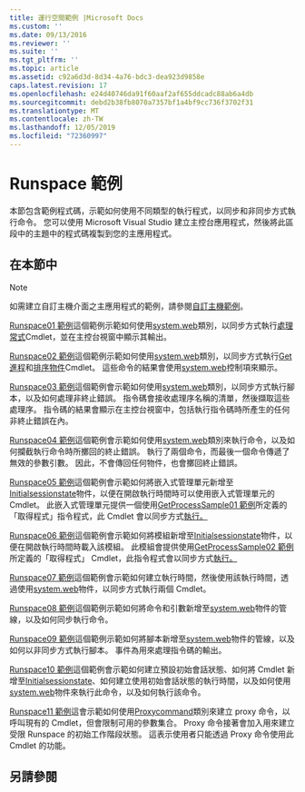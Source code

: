 ```yaml
---
title: 運行空間範例 |Microsoft Docs
ms.custom: ''
ms.date: 09/13/2016
ms.reviewer: ''
ms.suite: ''
ms.tgt_pltfrm: ''
ms.topic: article
ms.assetid: c92a6d3d-8d34-4a76-bdc3-dea923d9858e
caps.latest.revision: 17
ms.openlocfilehash: e24d40746da91f60aaf2af655ddcadc88ab6a4db
ms.sourcegitcommit: debd2b38fb8070a7357bf1a4bf9cc736f3702f31
ms.translationtype: MT
ms.contentlocale: zh-TW
ms.lasthandoff: 12/05/2019
ms.locfileid: "72360997"
---
```

# <a name="runspace-samples"></a>Runspace 範例

本節包含範例程式碼，示範如何使用不同類型的執行程式，以同步和非同步方式執行命令。 您可以使用 Microsoft Visual Studio 建立主控台應用程式，然後將此區段中的主題中的程式碼複製到您的主應用程式。

## <a name="in-this-section"></a>在本節中

> [!NOTE]
> 如需建立自訂主機介面之主應用程式的範例，請參閱[自訂主機範例](./custom-host-samples.md)。

 [Runspace01 範例](./runspace01-sample.md)這個範例示範如何使用[system.web](/dotnet/api/system.management.automation.powershell)類別，以同步方式執行[處理常式](/powershell/module/Microsoft.PowerShell.Management/Get-Process)Cmdlet，並在主控台視窗中顯示其輸出。

 [Runspace02 範例](./runspace02-sample.md)這個範例示範如何使用[system.web](/dotnet/api/system.management.automation.powershell)類別，以同步方式執行[Get 進程](/powershell/module/Microsoft.PowerShell.Management/Get-Process)和[排序物件](/powershell/module/Microsoft.PowerShell.Utility/Sort-Object)Cmdlet。 這些命令的結果會使用[system.web](/dotnet/api/System.Windows.Forms.DataGridView)控制項來顯示。

 [Runspace03 範例](./runspace03-sample.md)這個範例會示範如何使用[system.web](/dotnet/api/system.management.automation.powershell)類別，以同步方式執行腳本，以及如何處理非終止錯誤。 指令碼會接收處理序名稱的清單，然後擷取這些處理序。 指令碼的結果會顯示在主控台視窗中，包括執行指令碼時所產生的任何非終止錯誤在內。

 [Runspace04 範例](./runspace04-sample.md)這個範例會示範如何使用[system.web](/dotnet/api/system.management.automation.powershell)類別來執行命令，以及如何攔截執行命令時所擲回的終止錯誤。 執行了兩個命令，而最後一個命令傳遞了無效的參數引數。 因此，不會傳回任何物件，也會擲回終止錯誤。

 [Runspace05 範例](./runspace05-sample.md)這個範例會示範如何將嵌入式管理單元新增至[Initialsessionstate](/dotnet/api/System.Management.Automation.Runspaces.InitialSessionState)物件，以便在開啟執行時間時可以使用嵌入式管理單元的 Cmdlet。 此嵌入式管理單元提供一個使用[GetProcessSample01 範例](../cmdlet/getprocesssample01-sample.md)所定義的「取得程式」指令程式，此 Cmdlet 會以同步方式[執行。](/dotnet/api/system.management.automation.powershell)

 [Runspace06 範例](./runspace06-sample.md)這個範例會示範如何將模組新增至[Initialsessionstate](/dotnet/api/System.Management.Automation.Runspaces.InitialSessionState)物件，以便在開啟執行時間時載入該模組。 此模組會提供使用[GetProcessSample02 範例](../cmdlet/getprocesssample02-sample.md)所定義的「取得程式」 Cmdlet，此指令程式會以同步方式[執行。](/dotnet/api/system.management.automation.powershell)

 [Runspace07 範例](./runspace07-sample.md)這個範例會示範如何建立執行時間，然後使用該執行時間，透過使用[system.web](/dotnet/api/system.management.automation.powershell)物件，以同步方式執行兩個 Cmdlet。

 [Runspace08 範例](./runspace08-sample.md)這個範例示範如何將命令和引數新增至[system.web](/dotnet/api/system.management.automation.powershell)物件的管線，以及如何同步執行命令。

 [Runspace09 範例](./runspace09-sample.md)這個範例示範如何將腳本新增至[system.web](/dotnet/api/system.management.automation.powershell)物件的管線，以及如何以非同步方式執行腳本。 事件為用來處理指令碼的輸出。

 [Runspace10 範例](./runspace10-sample.md)這個範例會示範如何建立預設初始會話狀態、如何將 Cmdlet 新增至[Initialsessionstate](/dotnet/api/System.Management.Automation.Runspaces.InitialSessionState)、如何建立使用初始會話狀態的執行時間，以及如何使用[system.web](/dotnet/api/system.management.automation.powershell)物件來執行此命令，以及如何執行該命令。

 [Runspace11 範例](./runspace11-sample.md)這會示範如何使用[Proxycommand](/dotnet/api/System.Management.Automation.ProxyCommand)類別來建立 proxy 命令，以呼叫現有的 Cmdlet，但會限制可用的參數集合。 Proxy 命令接著會加入用來建立受限 Runspace 的初始工作階段狀態。 這表示使用者只能透過 Proxy 命令使用此 Cmdlet 的功能。

## <a name="see-also"></a>另請參閱
